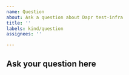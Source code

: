 ```yaml
---
name: Question
about: Ask a question about Dapr test-infra
title: ''
labels: kind/question
assignees: ''

---
```

## Ask your question here
